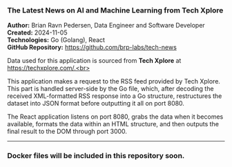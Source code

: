 <h3>The Latest News on AI and Machine Learning from Tech Xplore</h3>

<b>Author:</b> Brian Ravn Pedersen, Data Engineer and Software Developer<br/>
<b>Created:</b> 2024-11-05<br/>
<b>Technologies:</b> Go (Golang), React<br/>
<b>GitHub Repository:</b> https://github.com/brp-labs/tech-news<br/>

Data used for this application is sourced from <b>Tech Xplore</b> at https://techxplore.com/.<br>

This application makes a request to the RSS feed provided by Tech Xplore. This part is handled server-side by the Go file, which, after decoding the received XML-formatted RSS response into a Go structure, restructures the dataset into JSON format before outputting it all on port 8080.<br>

The React application listens on port 8080, grabs the data when it becomes available, formats the data within an HTML structure, and then outputs the final result to the DOM through port 3000.


<hr/>

<h3>Docker files will be included in this repository soon.</h3>